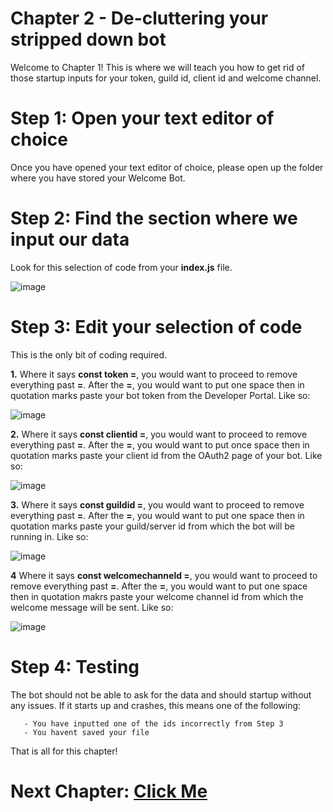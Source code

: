 # Chapter 2 - De-cluttering your stripped down bot

Welcome to Chapter 1!
This is where we will teach you how to get rid of those startup inputs for your token, guild id, client id and welcome channel.

# Step 1: Open your text editor of choice

Once you have opened your text editor of choice, please open up the folder where you have stored your Welcome Bot.

# Step 2: Find the section where we input our data

Look for this selection of code from your **index.js** file.

![image](https://user-images.githubusercontent.com/79745507/147964788-d29c48a2-ac97-49bc-a95c-1966c074fefc.png)

# Step 3: Edit your selection of code

This is the only bit of coding required.

**1.** Where it says **const token =**, you would want to proceed to remove everything past **=**. 
       After the **=**, you would want to put one space then in quotation marks paste your bot token from the Developer Portal. 
       Like so:

   ![image](https://user-images.githubusercontent.com/79745507/147965038-c4ae7b58-78f0-4eed-800a-18b368db03a5.png)

**2.** Where it says **const clientid =**, you would want to proceed to remove everything past **=**.
       After the **=**, you would want to put once space then in quotation marks paste your client id from the OAuth2 page of your bot.
       Like so:

![image](https://user-images.githubusercontent.com/79745507/147979781-868e3925-7d11-4945-a1f0-569212b4baf1.png)

**3.** Where it says **const guildid =**, you would want to proceed to remove everything past **=**.
       After the **=**, you would want to put one space then in quotation marks paste your guild/server id from which the bot will be running in.
       Like so: 

![image](https://user-images.githubusercontent.com/79745507/147980003-beeb5ad5-5698-42c9-80f1-c7a4853f796a.png)

**4** Where it says  **const welcomechanneld =**, you would want to proceed to remove everything past **=**.
      After the **=**, you would want to put one space then in quotation makrs paste your welcome channel id from which the welcome message will be sent.
      Like so:

![image](https://user-images.githubusercontent.com/79745507/147980303-99f7b9cf-c171-444b-9671-11095688dfca.png)

# Step 4: Testing

The bot should not be able to ask for the data and should startup without any issues.
If it starts up and crashes, this means one of the following:

       - You have inputted one of the ids incorrectly from Step 3
       - You havent saved your file

That is all for this chapter!

# Next Chapter: [Click Me](https://github.com/TheCrazyCatKidz/Welcome-Bot/blob/main/Chapters/Chapter3.md)
   
